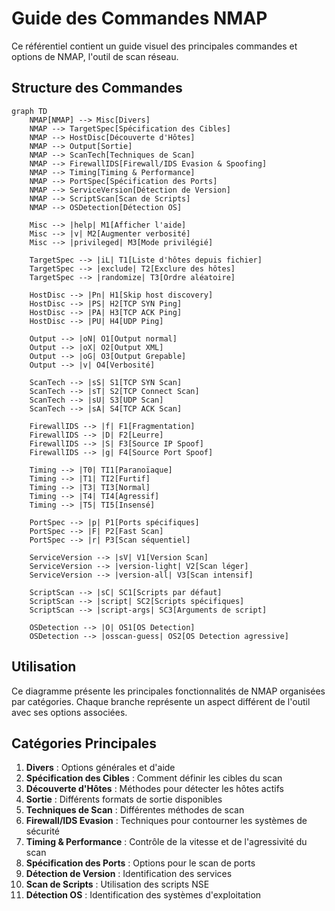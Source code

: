 # Guide des Commandes NMAP

Ce référentiel contient un guide visuel des principales commandes et options de NMAP, l'outil de scan réseau.

## Structure des Commandes

```mermaid
graph TD
    NMAP[NMAP] --> Misc[Divers]
    NMAP --> TargetSpec[Spécification des Cibles]
    NMAP --> HostDisc[Découverte d'Hôtes]
    NMAP --> Output[Sortie]
    NMAP --> ScanTech[Techniques de Scan]
    NMAP --> FirewallIDS[Firewall/IDS Evasion & Spoofing]
    NMAP --> Timing[Timing & Performance]
    NMAP --> PortSpec[Spécification des Ports]
    NMAP --> ServiceVersion[Détection de Version]
    NMAP --> ScriptScan[Scan de Scripts]
    NMAP --> OSDetection[Détection OS]

    Misc --> |help| M1[Afficher l'aide]
    Misc --> |v| M2[Augmenter verbosité]
    Misc --> |privileged| M3[Mode privilégié]

    TargetSpec --> |iL| T1[Liste d'hôtes depuis fichier]
    TargetSpec --> |exclude| T2[Exclure des hôtes]
    TargetSpec --> |randomize| T3[Ordre aléatoire]

    HostDisc --> |Pn| H1[Skip host discovery]
    HostDisc --> |PS| H2[TCP SYN Ping]
    HostDisc --> |PA| H3[TCP ACK Ping]
    HostDisc --> |PU| H4[UDP Ping]

    Output --> |oN| O1[Output normal]
    Output --> |oX| O2[Output XML]
    Output --> |oG| O3[Output Grepable]
    Output --> |v| O4[Verbosité]

    ScanTech --> |sS| S1[TCP SYN Scan]
    ScanTech --> |sT| S2[TCP Connect Scan]
    ScanTech --> |sU| S3[UDP Scan]
    ScanTech --> |sA| S4[TCP ACK Scan]

    FirewallIDS --> |f| F1[Fragmentation]
    FirewallIDS --> |D| F2[Leurre]
    FirewallIDS --> |S| F3[Source IP Spoof]
    FirewallIDS --> |g| F4[Source Port Spoof]

    Timing --> |T0| TI1[Paranoïaque]
    Timing --> |T1| TI2[Furtif]
    Timing --> |T3| TI3[Normal]
    Timing --> |T4| TI4[Agressif]
    Timing --> |T5| TI5[Insensé]

    PortSpec --> |p| P1[Ports spécifiques]
    PortSpec --> |F| P2[Fast Scan]
    PortSpec --> |r| P3[Scan séquentiel]

    ServiceVersion --> |sV| V1[Version Scan]
    ServiceVersion --> |version-light| V2[Scan léger]
    ServiceVersion --> |version-all| V3[Scan intensif]

    ScriptScan --> |sC| SC1[Scripts par défaut]
    ScriptScan --> |script| SC2[Scripts spécifiques]
    ScriptScan --> |script-args| SC3[Arguments de script]

    OSDetection --> |O| OS1[OS Detection]
    OSDetection --> |osscan-guess| OS2[OS Detection agressive]
```

## Utilisation

Ce diagramme présente les principales fonctionnalités de NMAP organisées par catégories. Chaque branche représente un aspect différent de l'outil avec ses options associées.

## Catégories Principales

1. **Divers** : Options générales et d'aide
2. **Spécification des Cibles** : Comment définir les cibles du scan
3. **Découverte d'Hôtes** : Méthodes pour détecter les hôtes actifs
4. **Sortie** : Différents formats de sortie disponibles
5. **Techniques de Scan** : Différentes méthodes de scan
6. **Firewall/IDS Evasion** : Techniques pour contourner les systèmes de sécurité
7. **Timing & Performance** : Contrôle de la vitesse et de l'agressivité du scan
8. **Spécification des Ports** : Options pour le scan de ports
9. **Détection de Version** : Identification des services
10. **Scan de Scripts** : Utilisation des scripts NSE
11. **Détection OS** : Identification des systèmes d'exploitation
